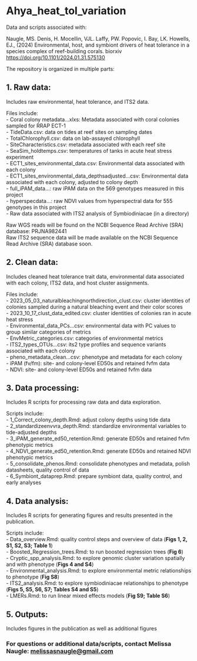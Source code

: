 # Ahya_heat_tol_variation
     
Data and scripts associated with: 
      
Naugle, MS. Denis, H. Mocellin, VJL. Laffy, PW. Popovic, I. Bay, LK. Howells, EJ., (2024) 
Environmental, host, and symbiont drivers of heat tolerance in a species complex of reef-building corals. 
biorxiv https://doi.org/10.1101/2024.01.31.575130
      
The repository is organized in multiple parts:    
    
## 1. Raw data:
 Includes raw environmental, heat tolerance, and ITS2 data.  
 
 Files include:  
    - Coral colony metadata...xlxs: Metadata associated with coral colonies sampled for RRAP ECT-1  
    - TideData.csv: data on tides at reef sites on sampling dates  
    - TotalChlorophyll.csv: data on lab-assayed chlorophyll  
    - SiteCharacteristics.csv: metadata associated with each reef site   
    - SeaSim_holdtemps.csv: temperatures of tanks in acute heat stress experiment   
    - ECT1_sites_environmental_data.csv: Environmental data associated with each colony  
    - ECT1_sites_environmental_data_depthsadjusted...csv: Environmental data associated with each colony, adjusted to colony depth    
    - full_iPAM_data...: raw iPAM data on the 569 genotypes measured in this project   
    - hyperspecdata...: raw NDVI values from hyperspectral data for 555 genotypes in this project     
    - Raw data associated with ITS2 analysis of Symbiodiniacae (in a directory)         

Raw WGS reads will be found on the NCBI Sequence Read Archive (SRA) database: PRJNA982441     
Raw ITS2 sequence data will be made available on the NCBI Sequence Read Archive (SRA) database soon.     
     
## 2. Clean data:
Includes cleaned heat tolerance trait data, environmental data associated with each colony, ITS2 data, and host cluster assignments. 

Files include:  
    - 2023_05_03_naturalbleachingnorthdirection_clust.csv: cluster identities of colonies sampled during a natural bleaching event and their color scores    
    - 2023_10_17_clust_data_edited.csv: cluster identities of colonies ran in acute heat stress     
    - Environmental_data_PCs...csv: environmental data with PC values to group similar categories of metrics     
    - EnvMetric_categories.csv: categories of environmental metrics      
    - ITS2_types_OTUs...csv: its2 type profiles and sequence variants associated with each colony      
    - pheno_metadata_clean...csv: phenotype and metadata for each colony     
    - iPAM (fv/fm): site- and colony-level ED50s and retained fvfm data     
    - NDVI: site- and colony-level ED50s and retained fvfm data      

## 3. Data processing:
Includes R scripts for processing raw data and data exploration.     

Scripts include:     
    - 1_Correct_colony_depth.Rmd: adjust colony depths using tide data     
    - 2_standardizeenvvra_depth.Rmd: standardize environmental variables to tide-adjusted depths    
    - 3_iPAM_generate_ed50_retention.Rmd: generate ED50s and retained fvfm phenotypic metrics      
    - 4_NDVI_generate_ed50_retention.Rmd: generate ED50s and retained NDVI phenotypic metrics      
    - 5_consolidate_phenos.Rmd: consolidate phenotypes and metadata, polish datasheets, quality control of data    
    - 6_Symbiont_dataprep.Rmd: prepare symbiont data, quality control, and early analyses     

## 4. Data analysis:
Includes R scripts for generating figures and results presented in the publication.   

Scripts include:     
    - Data_overview.Rmd: quality control steps and overview of data (**Figs 1, 2, S1, S2, S3; Table 1**)     
    - Boosted_Regression_trees.Rmd: to run boosted regression trees (**Fig 6**)      
    - Cryptic_spp_analysis.Rmd: to explore genomic cluster variation spatially and with phenotype (**Figs 4 and S4**)      
    - Environmental_analysis.Rmd: to explore environmental metric relationships to phenotype (**Fig S8**)      
    - ITS2_analysis.Rmd: to explore symbiodiniacae relationships to phenotype (**Figs 5, S5, S6, S7; Tables S4 and S5**)     
    - LMERs.Rmd: to run linear mixed effects models (**Fig S9; Table S6**)     

## 5. Outputs:
Includes figures in the publication as well as additional figures     
     
### For questions or additional data/scripts, contact Melissa Naugle: melissasnaugle@gmail.com
    
